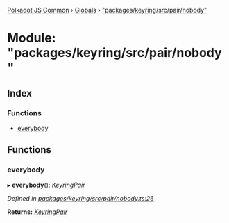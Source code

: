 [Polkadot JS Common](../README.md) › [Globals](../globals.md) › ["packages/keyring/src/pair/nobody"](_packages_keyring_src_pair_nobody_.md)

# Module: "packages/keyring/src/pair/nobody"

## Index

### Functions

* [everybody](_packages_keyring_src_pair_nobody_.md#everybody)

## Functions

###  everybody

▸ **everybody**(): *[KeyringPair](../interfaces/_packages_keyring_src_types_.keyringpair.md)*

*Defined in [packages/keyring/src/pair/nobody.ts:26](https://github.com/polkadot-js/common/blob/a0251ff6/packages/keyring/src/pair/nobody.ts#L26)*

**Returns:** *[KeyringPair](../interfaces/_packages_keyring_src_types_.keyringpair.md)*
